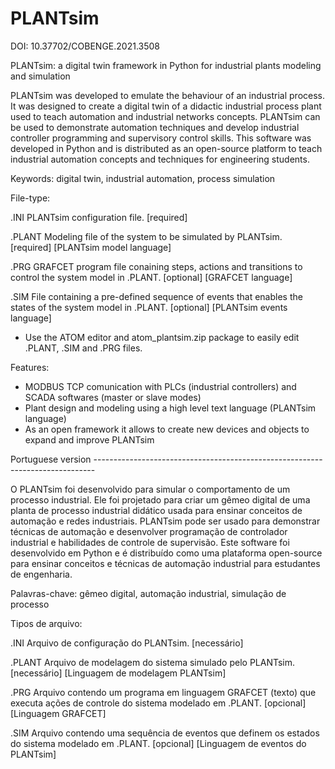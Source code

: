 # PLANTsim
DOI: 10.37702/COBENGE.2021.3508

PLANTsim: a digital twin framework in Python for industrial plants modeling and simulation

PLANTsim was developed to emulate the behaviour of an industrial process. It was
designed to create a digital twin of a didactic industrial process plant used to teach automation and
industrial networks concepts. PLANTsim can be used to demonstrate automation techniques and
develop industrial controller programming and supervisory control skills. This software was
developed in Python and is distributed as an open-source platform to teach industrial
automation concepts and techniques for engineering students.

Keywords: digital twin, industrial automation, process simulation

File-type:

.INI      PLANTsim configuration file. 
          [required]
          
.PLANT    Modeling file of the system to be simulated by PLANTsim. 
          [required] [PLANTsim model language]
          
.PRG      GRAFCET program file conaining steps, actions and transitions to control the 
          system model in .PLANT. 
          [optional] [GRAFCET language]

.SIM      File containing a pre-defined sequence of events that enables the states of the system 
          model in .PLANT. 
          [optional] [PLANTsim events language]

* Use the ATOM editor and atom_plantsim.zip package to easily edit .PLANT, .SIM and .PRG files.

Features:

- MODBUS TCP comunication with PLCs (industrial controllers) and SCADA softwares (master or slave modes)
- Plant design and modeling using a high level text language (PLANTsim language)
- As an open framework it allows to create new devices and objects to expand and improve PLANTsim

Portuguese version ------------------------------------------------------------------------------

O PLANTsim foi desenvolvido para simular o comportamento de um processo industrial.
Ele foi projetado para criar um gêmeo digital de uma planta de processo industrial didático usada
para ensinar conceitos de automação e redes industriais. PLANTsim pode ser usado para
demonstrar técnicas de automação e desenvolver programação de controlador industrial e
habilidades de controle de supervisão. Este software foi desenvolvido em Python e é distribuído
como uma plataforma open-source para ensinar conceitos e técnicas de automação industrial para
estudantes de engenharia.

Palavras-chave: gêmeo digital, automação industrial, simulação de processo

Tipos de arquivo:

.INI      Arquivo de configuração do PLANTsim. 
          [necessário]

.PLANT    Arquivo de modelagem do sistema simulado pelo PLANTsim. 
          [necessário] [Linguagem de modelagem PLANTsim]

.PRG      Arquivo contendo um programa em linguagem GRAFCET (texto) que executa ações de controle do
          sistema modelado em .PLANT. 
          [opcional] [Linguagem GRAFCET]

.SIM      Arquivo contendo uma sequência de eventos que definem os estados do sistema modelado em .PLANT. 
          [opcional] [Linguagem de eventos do PLANTsim]
